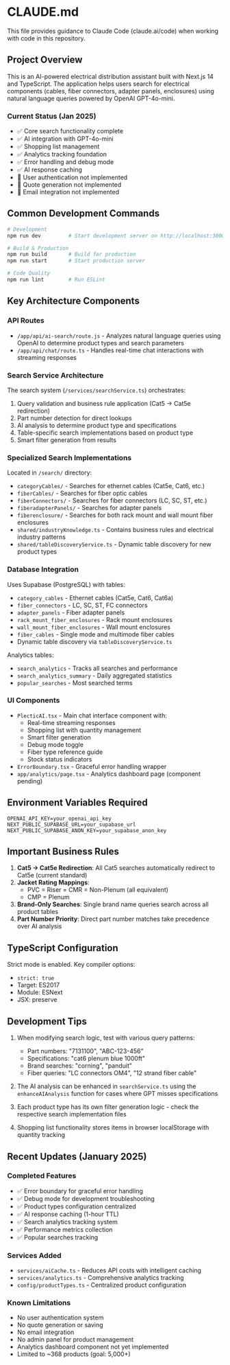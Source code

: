 # CLAUDE.md

This file provides guidance to Claude Code (claude.ai/code) when working with code in this repository.

## Project Overview

This is an AI-powered electrical distribution assistant built with Next.js 14 and TypeScript. The application helps users search for electrical components (cables, fiber connectors, adapter panels, enclosures) using natural language queries powered by OpenAI GPT-4o-mini.

### Current Status (Jan 2025)
- ✅ Core search functionality complete
- ✅ AI integration with GPT-4o-mini
- ✅ Shopping list management
- ✅ Analytics tracking foundation
- ✅ Error handling and debug mode
- ✅ AI response caching
- 🚧 User authentication not implemented
- 🚧 Quote generation not implemented
- 🚧 Email integration not implemented

## Common Development Commands

```bash
# Development
npm run dev         # Start development server on http://localhost:3000

# Build & Production
npm run build       # Build for production
npm run start       # Start production server

# Code Quality
npm run lint        # Run ESLint
```

## Key Architecture Components

### API Routes
- `/app/api/ai-search/route.js` - Analyzes natural language queries using OpenAI to determine product types and search parameters
- `/app/api/chat/route.ts` - Handles real-time chat interactions with streaming responses

### Search Service Architecture
The search system (`/services/searchService.ts`) orchestrates:
1. Query validation and business rule application (Cat5 → Cat5e redirection)
2. Part number detection for direct lookups
3. AI analysis to determine product type and specifications
4. Table-specific search implementations based on product type
5. Smart filter generation from results

### Specialized Search Implementations
Located in `/search/` directory:
- `categoryCables/` - Searches for ethernet cables (Cat5e, Cat6, etc.)
- `fiberCables/` - Searches for fiber optic cables
- `fiberConnectors/` - Searches for fiber connectors (LC, SC, ST, etc.)
- `fiberadapterPanels/` - Searches for adapter panels
- `fiberenclosure/` - Searches for both rack mount and wall mount fiber enclosures
- `shared/industryKnowledge.ts` - Contains business rules and electrical industry patterns
- `shared/tableDiscoveryService.ts` - Dynamic table discovery for new product types

### Database Integration
Uses Supabase (PostgreSQL) with tables:
- `category_cables` - Ethernet cables (Cat5e, Cat6, Cat6a)
- `fiber_connectors` - LC, SC, ST, FC connectors
- `adapter_panels` - Fiber adapter panels
- `rack_mount_fiber_enclosures` - Rack mount enclosures
- `wall_mount_fiber_enclosures` - Wall mount enclosures
- `fiber_cables` - Single mode and multimode fiber cables
- Dynamic table discovery via `tableDiscoveryService.ts`

Analytics tables:
- `search_analytics` - Tracks all searches and performance
- `search_analytics_summary` - Daily aggregated statistics
- `popular_searches` - Most searched terms

### UI Components
- `PlecticAI.tsx` - Main chat interface component with:
  - Real-time streaming responses
  - Shopping list with quantity management
  - Smart filter generation
  - Debug mode toggle
  - Fiber type reference guide
  - Stock status indicators
- `ErrorBoundary.tsx` - Graceful error handling wrapper
- `app/analytics/page.tsx` - Analytics dashboard page (component pending)

## Environment Variables Required

```
OPENAI_API_KEY=your_openai_api_key
NEXT_PUBLIC_SUPABASE_URL=your_supabase_url
NEXT_PUBLIC_SUPABASE_ANON_KEY=your_supabase_anon_key
```

## Important Business Rules

1. **Cat5 → Cat5e Redirection**: All Cat5 searches automatically redirect to Cat5e (current standard)
2. **Jacket Rating Mappings**: 
   - PVC = Riser = CMR = Non-Plenum (all equivalent)
   - CMP = Plenum
3. **Brand-Only Searches**: Single brand name queries search across all product tables
4. **Part Number Priority**: Direct part number matches take precedence over AI analysis

## TypeScript Configuration

Strict mode is enabled. Key compiler options:
- `strict: true`
- Target: ES2017
- Module: ESNext
- JSX: preserve

## Development Tips

1. When modifying search logic, test with various query patterns:
   - Part numbers: "7131100", "ABC-123-456"
   - Specifications: "cat6 plenum blue 1000ft"
   - Brand searches: "corning", "panduit"
   - Fiber queries: "LC connectors OM4", "12 strand fiber cable"

2. The AI analysis can be enhanced in `searchService.ts` using the `enhanceAIAnalysis` function for cases where GPT misses specifications

3. Each product type has its own filter generation logic - check the respective search implementation files

4. Shopping list functionality stores items in browser localStorage with quantity tracking

## Recent Updates (January 2025)

### Completed Features
- ✅ Error boundary for graceful error handling
- ✅ Debug mode for development troubleshooting
- ✅ Product types configuration centralized
- ✅ AI response caching (1-hour TTL)
- ✅ Search analytics tracking system
- ✅ Performance metrics collection
- ✅ Popular searches tracking

### Services Added
- `services/aiCache.ts` - Reduces API costs with intelligent caching
- `services/analytics.ts` - Comprehensive analytics tracking
- `config/productTypes.ts` - Centralized product configuration

### Known Limitations
- No user authentication system
- No quote generation or saving
- No email integration
- No admin panel for product management
- Analytics dashboard component not yet implemented
- Limited to ~368 products (goal: 5,000+)